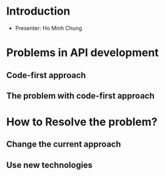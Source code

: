 # Introduction
- Presenter: Ho Minh Chung

# Problems in API development
## Code-first approach 
## The problem with code-first approach


# How to Resolve the problem?
## Change the current approach
## Use new technologies

